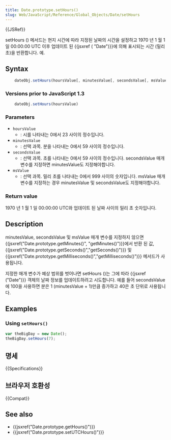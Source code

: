 ```yaml
---
title: Date.prototype.setHours()
slug: Web/JavaScript/Reference/Global_Objects/Date/setHours
---
```


{{JSRef}}

setHours () 메서드는 현지 시간에 따라 지정된 날짜의 시간을 설정하고 1970 년 1 월 1 일 00:00:00 UTC 이후 업데이트 된 {{jsxref ( "Date")}}에 의해 표시되는 시간 (밀리 초)을 반환합니다. 예.

## Syntax

```js
    dateObj.setHours(hoursValue[, minutesValue[, secondsValue[, msValue]]])
```

### Versions prior to JavaScript 1.3

```js
    dateObj.setHours(hoursValue)
```

### Parameters

- `hoursValue`
  - : 시를 나타내는 0에서 23 사이의 정수입니다.
- `minutesValue`
  - : 선택 과목. 분을 나타내는 0에서 59 사이의 정수입니다.
- `secondsValue`
  - : 선택 과목. 초를 나타내는 0에서 59 사이의 정수입니다. secondsValue 매개 변수를 지정하면 minutesValue도 지정해야합니다.
- `msValue`
  - : 선택 과목. 밀리 초를 나타내는 0에서 999 사이의 숫자입니다. msValue 매개 변수를 지정하는 경우 minutesValue 및 secondsValue도 지정해야합니다.

### Return value

1970 년 1 월 1 일 00:00:00 UTC와 업데이트 된 날짜 사이의 밀리 초 숫자입니다.

## Description

minutesValue, secondsValue 및 msValue 매개 변수를 지정하지 않으면 {{jsxref("Date.prototype.getMinutes()", "getMinutes()")}}에서 반환 된 값, {{jsxref("Date.prototype.getSeconds()","getSeconds()")}} 및 {{jsxref("Date.prototype.getMilliseconds()","getMilliseconds()")}} 메서드가 사용됩니다.

지정한 매개 변수가 예상 범위를 벗어나면 setHours ()는 그에 따라 {{jsxref ("Date")}} 객체의 날짜 정보를 업데이트하려고 시도합니다. 예를 들어 secondsValue에 100을 사용하면 분은 1 (minutesValue + 1)만큼 증가하고 40은 초 단위로 사용됩니다.

## Examples

### Using `setHours()`

```js
var theBigDay = new Date();
theBigDay.setHours(7);
```

## 명세

{{Specifications}}

## 브라우저 호환성

{{Compat}}

## See also

- {{jsxref("Date.prototype.getHours()")}}
- {{jsxref("Date.prototype.setUTCHours()")}}
